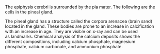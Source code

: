 The epiphysis cerebri is surrounded by the pia mater. The following are the cells in the pineal gland.

The pineal gland has a structure called the corpora arenacea (brain sand) located in the gland. These bodies are prone to an increase in calcification with an increase in age. They are visible on x-ray and can be used as landmarks. Chemical analysis of the calcium deposits shows the different compositions, including calcium phosphate, magnesium phosphate, calcium carbonate, and ammonium phosphate.